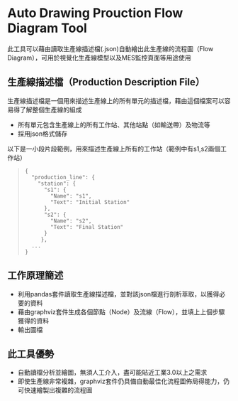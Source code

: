 # Auto Drawing Prouction Flow Diagram Tool
此工具可以藉由讀取生產線描述檔(.json)自動繪出此生產線的流程圖（Flow Diagram），可用於視覺化生產線模型以及MES監控頁面等用途使用

## 生產線描述檔（Production Description File）
生產線描述檔是一個用來描述生產線上的所有單元的描述檔，藉由這個檔案可以容易得了解整個生產線的組成
* 所有單元包含生產線上的所有工作站、其他站點（如輸送帶）及物流等
* 採用json格式儲存

以下是一小段片段範例，用來描述生產線上所有的工作站（範例中有s1,s2兩個工作站）
>     {
>       "production_line": {
>         "station": {
>           "s1": {
>             "Name": "s1",
>             "Text": "Initial Station"
>           },
>           "s2": {
>             "Name": "s2",
>             "Text": "Final Station"
>           }
>          },
>       ...
>     }

## 工作原理簡述 
* 利用pandas套件讀取生產線描述檔，並對該json檔進行剖析萃取，以獲得必要的資料
* 藉由graphviz套件生成各個節點（Node）及流線（Flow），並填上上個步驟獲得的資料
* 輸出圖檔

## 此工具優勢
* 自動讀檔分析並繪圖，無須人工介入，盡可能貼近工業3.0以上之需求
* 即使生產線非常複雜，graphviz套件仍具備自動最佳化流程圖佈局得能力，仍可快速繪製出複雜的流程圖
